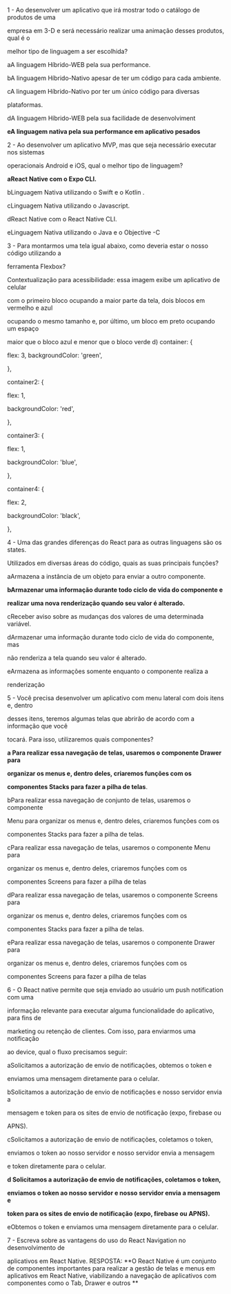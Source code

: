 1 - Ao desenvolver um aplicativo que irá mostrar todo o catálogo de produtos de uma

empresa em 3-D e será necessário realizar uma animação desses produtos, qual é o

melhor tipo de linguagem a ser escolhida?

aA linguagem Híbrido-WEB pela sua performance.

bA linguagem Híbrido-Nativo apesar de ter um código para cada ambiente.

cA linguagem Híbrido-Nativo por ter um único código para diversas

plataformas.

dA linguagem Híbrido-WEB pela sua facilidade de desenvolviment

**eA linguagem nativa pela sua performance em aplicativo pesados** 


2 - Ao desenvolver um aplicativo MVP, mas que seja necessário executar nos sistemas

operacionais Android e iOS, qual o melhor tipo de linguagem?

**aReact Native com o Expo CLI.**

bLinguagem Nativa utilizando o Swift e o Kotlin .

cLinguagem Nativa utilizando o Javascript.

dReact Native com o React Native CLI.

eLinguagem Nativa utilizando o Java e o Objective -C

3 - Para montarmos uma tela igual abaixo, como deveria estar o nosso código utilizando a

ferramenta Flexbox? 

Contextualização para acessibilidade: essa imagem exibe um aplicativo de celular

com o primeiro bloco ocupando a maior parte da tela, dois blocos em vermelho e azul

ocupando o mesmo tamanho e, por último, um bloco em preto ocupando um espaço

maior que o bloco azul e menor que o bloco verde
d) container: {

flex: 3, 
backgroundColor: 'green',

},

container2: {

flex: 1,

backgroundColor: 'red',

},

container3: {

flex: 1,

backgroundColor: 'blue',

},

container4: {

flex: 2,

backgroundColor: 'black',

},

4 - Uma das grandes diferenças do React para as outras linguagens são os states.

Utilizados em diversas áreas do código, quais as suas principais funções?

aArmazena a instância de um objeto para enviar a outro componente.

**bArmazenar uma informação durante todo ciclo de vida do componente e**

**realizar uma nova renderização quando seu valor é alterado.**

cReceber aviso sobre as mudanças dos valores de uma determinada variável.

dArmazenar uma informação durante todo ciclo de vida do componente, mas

não renderiza a tela quando seu valor é alterado.

eArmazena as informações somente enquanto o componente realiza a

renderização

5 - Você precisa desenvolver um aplicativo com menu lateral com dois itens e, dentro

desses itens, teremos algumas telas que abrirão de acordo com a informação que você

tocará. Para isso, utilizaremos quais componentes?

**a Para realizar essa navegação de telas, usaremos o componente Drawer para**

**organizar os menus e, dentro deles, criaremos funções com os**

**componentes Stacks para fazer a pilha de telas**.

bPara realizar essa navegação de conjunto de telas, usaremos o componente

Menu para organizar os menus e, dentro deles, criaremos funções com os

componentes Stacks para fazer a pilha de telas.

cPara realizar essa navegação de telas, usaremos o componente Menu para

organizar os menus e, dentro deles, criaremos funções com os

componentes Screens para fazer a pilha de telas

dPara realizar essa navegação de telas, usaremos o componente Screens para

organizar os menus e, dentro deles, criaremos funções com os

componentes Stacks para fazer a pilha de telas.

ePara realizar essa navegação de telas, usaremos o componente Drawer para

organizar os menus e, dentro deles, criaremos funções com os

componentes Screens para fazer a pilha de telas

6 - O React native permite que seja enviado ao usuário um push notification com uma

informação relevante para executar alguma funcionalidade do aplicativo, para fins de

marketing ou retenção de clientes. Com isso, para enviarmos uma notificação

ao device, qual o fluxo precisamos seguir:

aSolicitamos a autorização de envio de notificações, obtemos o token e

enviamos uma mensagem diretamente para o celular.

bSolicitamos a autorização de envio de notificações e nosso servidor envia a

mensagem e token para os sites de envio de notificação (expo, firebase ou

APNS).

cSolicitamos a autorização de envio de notificações, coletamos o token,

enviamos o token ao nosso servidor e nosso servidor envia a mensagem

e token diretamente para o celular.

**d Solicitamos a autorização de envio de notificações, coletamos o token,**

**enviamos o token ao nosso servidor e nosso servidor envia a mensagem e**

**token para os sites de envio de notificação (expo, firebase ou APNS).**

eObtemos o token e enviamos uma mensagem diretamente para o celular.

7 - Escreva sobre as vantagens do uso do React Navigation no desenvolvimento de

aplicativos em React Native.
RESPOSTA:
**O React Native é um conjunto de componentes importantes para realizar a gestão de
telas e menus em aplicativos em React Native, viabilizando a navegação de aplicativos
com componentes como o Tab, Drawer e outros  **